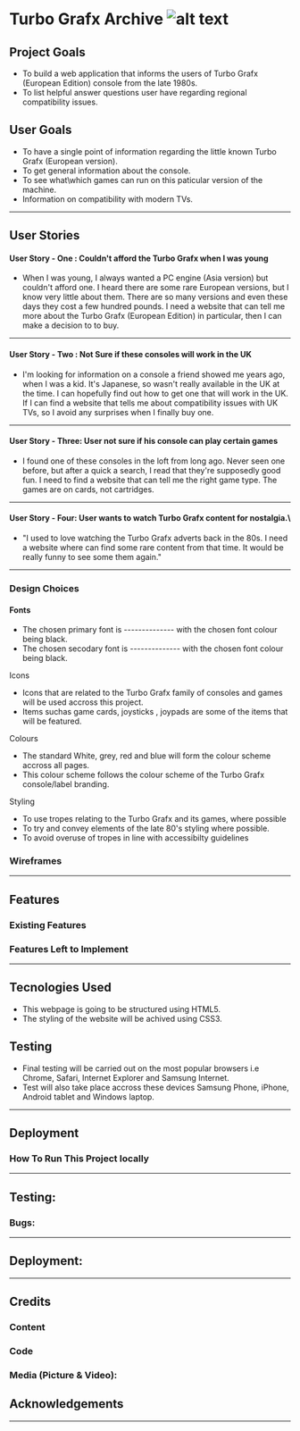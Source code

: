 # Turbo Grafx Archive ![alt text](..//Gigabite1277/workspace/Turbo-Grafx-Archive/assets/images/Turbo_Grafx_Logo_Small.png)  
## Project Goals

  * To build a web application that informs the users of Turbo Grafx (European Edition) console from the late 1980s.  
  * To list helpful answer questions user have regarding regional compatibility issues.

## User Goals

  * To have a single point of information regarding the little known Turbo Grafx (European version).
  * To get general information about the console.
  * To see what\which games can run on this paticular version of the machine.
  * Information on compatibility with modern TVs.
  
---

## User Stories

#### User Story - One : Couldn't afford the Turbo Grafx when I was young

  * When I was young, I always wanted a PC engine (Asia version) but couldn't afford one. I heard there are some rare European versions, but I know very little about them. There are so many versions and even these days they cost a few hundred pounds. I need a website that can tell me more about the Turbo Grafx (European Edition) in particular, then I can make a decision to to buy.

---

#### User Story - Two : Not Sure if these consoles will work in the UK


  * I'm looking for information on a console a friend showed me years ago, when I was a kid. It's Japanese, so wasn't really available in the UK at the time. I can hopefully find out how to get one that will work in the UK. If I can find a website that tells me about compatibility issues with UK TVs, so I avoid any surprises when I finally buy one.
---

#### User Story - Three: User not sure if his console can play certain games

  * I found one of these consoles in the loft from long ago. Never seen one before, but after a quick a search, I read that they're supposedly good fun. I need to find a website that can tell me the right game type. The games are on cards, not cartridges.
---
#### User Story - Four: User wants to watch Turbo Grafx content for nostalgia.\

  * "I used to love watching the Turbo Grafx adverts back in the 80s. I need a website where can find some rare content from that time. It would be really funny to see some them again."
---

### Design Choices

#### Fonts
  * The chosen primary font is  -------------- with the chosen font colour being black.
  * The chosen secodary font is -------------- with the chosen font colour being black.

Icons

  * Icons that are related to the Turbo Grafx family of consoles and games will be used accross this project.
  * Items suchas game cards, joysticks , joypads are some of the items that will be featured.

Colours
  * The standard White, grey, red and blue will form the colour scheme accross all pages.
  * This colour scheme follows the colour scheme of the Turbo Grafx console/label branding.


Styling

  * To use tropes relating to the Turbo Grafx and its games, where possible
  * To try and convey elements of the late 80's styling where possible. 
  * To avoid overuse of tropes in line with accessibilty guidelines


### Wireframes
---
## Features

### Existing Features
### Features Left to Implement
---
## Tecnologies Used
  * This webpage is going to be structured using HTML5.
  * The styling of the website will be achived using CSS3.

## Testing 
  * Final testing will be carried out on the most popular browsers i.e Chrome, Safari, Internet Explorer and Samsung Internet.
  * Test will also take place accross these devices Samsung Phone, iPhone, Android tablet and Windows laptop.
    
---
## Deployment

### How To Run This Project locally
---

## Testing:
### Bugs:

---

## Deployment:

---

## Credits

### Content
### Code
### Media (Picture & Video):
## Acknowledgements
---










